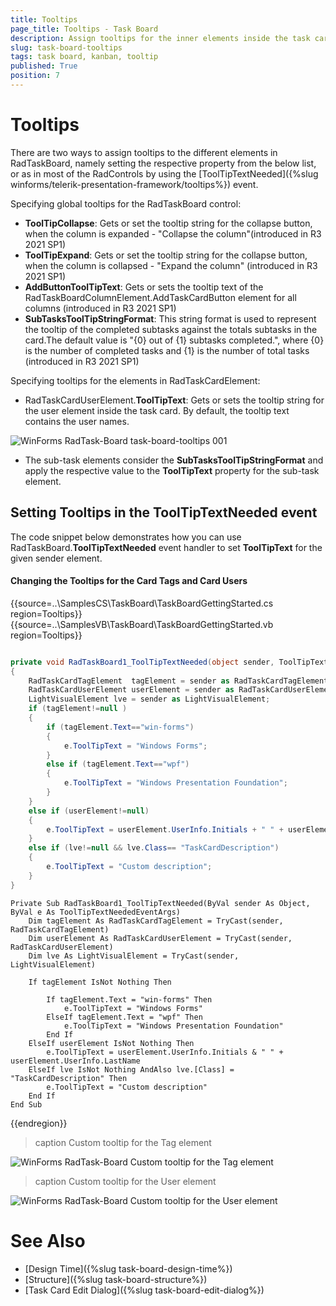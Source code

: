 ```yaml
---
title: Tooltips
page_title: Tooltips - Task Board
description: Assign tooltips for the inner elements inside the task cards in the WinForms TaskBoard (Kanban) control.
slug: task-board-tooltips
tags: task board, kanban, tooltip
published: True
position: 7  
---
```


# Tooltips

There are two ways to assign tooltips to the different elements in RadTaskBoard, namely setting the respective property from the below list, or as in most of the RadControls by using the [ToolTipTextNeeded]({%slug winforms/telerik-presentation-framework/tooltips%}) event.

Specifying global tooltips for the RadTaskBoard control:

* **ToolTipCollapse**: Gets or set the tooltip string for the collapse button, when the column is expanded - "Collapse the column"(introduced in R3 2021 SP1)
* **ToolTipExpand**: Gets or set the tooltip string for the collapse button, when the column is collapsed - "Expand the column" (introduced in R3 2021 SP1)
* **AddButtonToolTipText**: Gets or sets the tooltip text of the RadTaskBoardColumnElement.AddTaskCardButton element for all columns (introduced in R3 2021 SP1)
* **SubTasksToolTipStringFormat**: This string format is used to represent the tooltip of the completed subtasks against the totals subtasks in the card.The default value is "{0} out of {1} subtasks completed.", where {0} is the number of completed tasks and {1} is the number of total tasks (introduced in R3 2021 SP1)

Specifying tooltips for the elements in RadTaskCardElement:

* RadTaskCardUserElement.**ToolTipText**: Gets or sets the tooltip string for the user element inside the task card. By default, the tooltip text contains the user names.

![WinForms RadTask-Board task-board-tooltips 001](images/task-board-tooltips001.png)

* The sub-task elements consider the **SubTasksToolTipStringFormat** and apply the respective value to the **ToolTipText** property for the sub-task element.

## Setting Tooltips in the ToolTipTextNeeded event

The code snippet below demonstrates how you can use RadTaskBoard.**ToolTipTextNeeded** event handler to set **ToolTipText** for the given sender element.

#### Changing the Tooltips for the Card Tags and Card Users

{{source=..\SamplesCS\TaskBoard\TaskBoardGettingStarted.cs region=Tooltips}} 
{{source=..\SamplesVB\TaskBoard\TaskBoardGettingStarted.vb region=Tooltips}} 

````C#

private void RadTaskBoard1_ToolTipTextNeeded(object sender, ToolTipTextNeededEventArgs e)
{
    RadTaskCardTagElement  tagElement = sender as RadTaskCardTagElement;
    RadTaskCardUserElement userElement = sender as RadTaskCardUserElement;
    LightVisualElement lve = sender as LightVisualElement;
    if (tagElement!=null )
    {
        if (tagElement.Text=="win-forms")
        {
            e.ToolTipText = "Windows Forms";
        }
        else if (tagElement.Text=="wpf")
        {
            e.ToolTipText = "Windows Presentation Foundation";
        }
    }
    else if (userElement!=null)
    {
        e.ToolTipText = userElement.UserInfo.Initials + " " + userElement.UserInfo.LastName;
    }
    else if (lve!=null && lve.Class== "TaskCardDescription")
    {
        e.ToolTipText = "Custom description";
    }
}

````
````VB.NET
Private Sub RadTaskBoard1_ToolTipTextNeeded(ByVal sender As Object, ByVal e As ToolTipTextNeededEventArgs)
    Dim tagElement As RadTaskCardTagElement = TryCast(sender, RadTaskCardTagElement)
    Dim userElement As RadTaskCardUserElement = TryCast(sender, RadTaskCardUserElement)
    Dim lve As LightVisualElement = TryCast(sender, LightVisualElement)

    If tagElement IsNot Nothing Then

        If tagElement.Text = "win-forms" Then
            e.ToolTipText = "Windows Forms"
        ElseIf tagElement.Text = "wpf" Then
            e.ToolTipText = "Windows Presentation Foundation"
        End If
    ElseIf userElement IsNot Nothing Then
        e.ToolTipText = userElement.UserInfo.Initials & " " + userElement.UserInfo.LastName
    ElseIf lve IsNot Nothing AndAlso lve.[Class] = "TaskCardDescription" Then
        e.ToolTipText = "Custom description"
    End If
End Sub

````

{{endregion}}  

>caption Custom tooltip for the Tag element

![WinForms RadTask-Board Custom tooltip for the Tag element](images/task-board-tooltips002.png)

>caption Custom tooltip for the User element

![WinForms RadTask-Board Custom tooltip for the User element](images/task-board-tooltips003.png)

# See Also

* [Design Time]({%slug task-board-design-time%})
* [Structure]({%slug task-board-structure%})
* [Task Card Edit Dialog]({%slug task-board-edit-dialog%})
 
        
